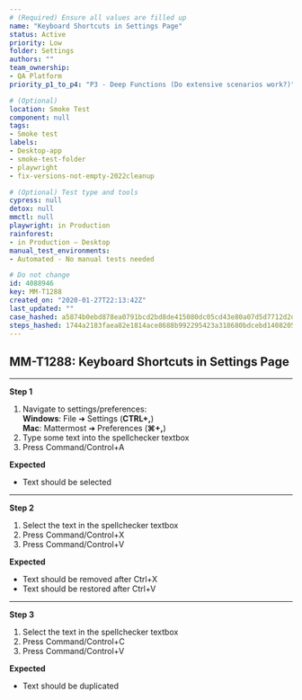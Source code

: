 ```yaml
---
# (Required) Ensure all values are filled up
name: "Keyboard Shortcuts in Settings Page"
status: Active
priority: Low
folder: Settings
authors: ""
team_ownership: 
- QA Platform
priority_p1_to_p4: "P3 - Deep Functions (Do extensive scenarios work?)"

# (Optional)
location: Smoke Test
component: null
tags: 
- Smoke test
labels: 
- Desktop-app
- smoke-test-folder
- playwright
- fix-versions-not-empty-2022cleanup

# (Optional) Test type and tools
cypress: null
detox: null
mmctl: null
playwright: in Production
rainforest: 
- in Production — Desktop
manual_test_environments: 
- Automated - No manual tests needed

# Do not change
id: 4088946
key: MM-T1288
created_on: "2020-01-27T22:13:42Z"
last_updated: ""
case_hashed: a5874b0ebd878ea0791bcd2bd8de415080dc05cd43e80a07d5d7712d2d9291bfe832f881debf740f7e0fc54ce0e3408e
steps_hashed: 1744a2183faea82e1814ace8688b992295423a318680bdcebd14082052928d62f32d7f5752000faced5a03276aa9dc4b
---
```


<!-- (Auto-generated) Based on frontmatter's "key" and "name" -->

## MM-T1288: Keyboard Shortcuts in Settings Page

---

**Step 1**

1. Navigate to settings/preferences:
   \
   **Windows**: File ➜ Settings (**CTRL+,**)\
   **Mac**: Mattermost ➜ Preferences (**⌘+,**)
2. Type some text into the spellchecker textbox
3. Press Command/Control+A

**Expected**

- Text should be selected

---

**Step 2**

1. Select the text in the spellchecker textbox
2. Press Command/Control+X
3. Press Command/Control+V

**Expected**

- Text should be removed after Ctrl+X
- Text should be restored after Ctrl+V

---

**Step 3**

1. Select the text in the spellchecker textbox
2. Press Command/Control+C
3. Press Command/Control+V

**Expected**

- Text should be duplicated
